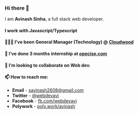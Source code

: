 ### Hi there 👋

I am **Avinash Sinha**, a full stack web developer.

#### I work with Javascript/Typescript
#### 🧑🏻‍💻 I've been General Manager (Technology) @ [Cloudwood](https://thecloudwood.com)
#### 🔭 I’ve done 3 months internship at [opecise.com](https://opecise.com)
#### 👯 I’m looking to collaborate on Web dev.
#### 📫 How to reach me: 

- **Email** - savinash2608@gmail.com
- **Twitter** - [@webdevavi](https://twitter.com/webdevavi)
- **Facebook** - [fb.com/webdevavi](https://facebook.com/webdevavi)
- **Polywork** - [poly.work/avinash](https://poly.work/avinash)


